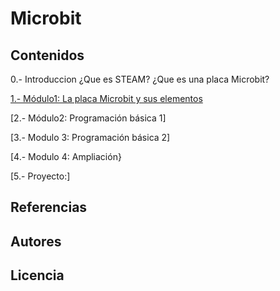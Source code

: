 # Microbit

## Contenidos 

0.- Introduccion
¿Que es STEAM? ¿Que es una placa Microbit?

[1.- Módulo1: La placa Microbit y sus elementos](Contenidos/modulo1.md)

[2.- Módulo2: Programación básica  1]

[3.- Modulo 3: Programación básica 2]

[4.- Modulo 4: Ampliación} 

[5.- Proyecto:]

## Referencias 

## Autores

## Licencia

